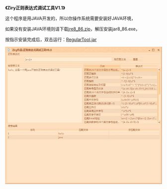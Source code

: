 **《Ziry正则表达式调试工具V1.1》** 


这个程序是用JAVA开发的，所以你操作系统需要安装好JAVA环境，

如果没有安装JAVA环境则请下载[jre8_86.zip](http://pan.baidu.com/s/1eSLs1Ku)，解压安装jar8_86.exe，

按指示安装完成后，双击运行：[RegularTool.jar](https://raw.githubusercontent.com/ZiryLee/RegularToolV1.1/master/RegularToolV1.1.7z)

![输入图片说明](https://github.com/ZiryLee/RegularToolV1.1/blob/master/images/show.jpg "在这里输入图片标题")
